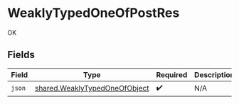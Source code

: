 # WeaklyTypedOneOfPostRes

OK


## Fields

| Field                                                                          | Type                                                                           | Required                                                                       | Description                                                                    |
| ------------------------------------------------------------------------------ | ------------------------------------------------------------------------------ | ------------------------------------------------------------------------------ | ------------------------------------------------------------------------------ |
| `json`                                                                         | [shared.WeaklyTypedOneOfObject](../../models/shared/weaklytypedoneofobject.md) | :heavy_check_mark:                                                             | N/A                                                                            |
